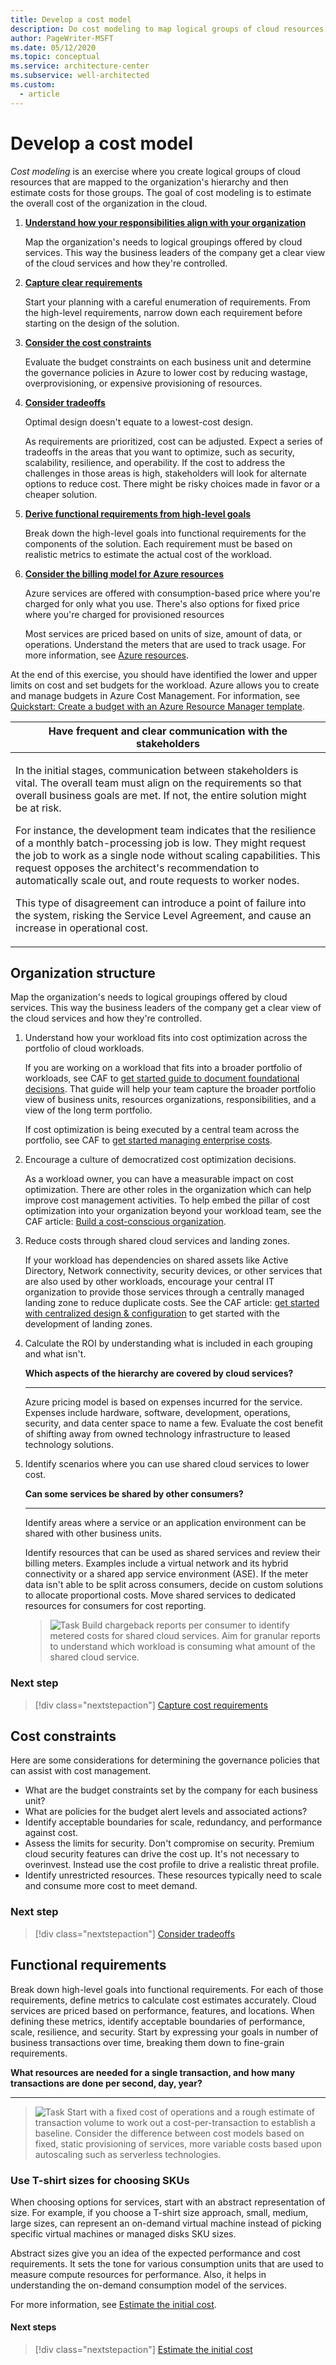 ```yaml
---
title: Develop a cost model
description: Do cost modeling to map logical groups of cloud resources to an organization&apos;s hierarchy, and then estimate costs for those groups.
author: PageWriter-MSFT
ms.date: 05/12/2020
ms.topic: conceptual
ms.service: architecture-center
ms.subservice: well-architected
ms.custom:
  - article
---
```


# Develop a cost model

*Cost modeling* is an exercise where you create logical groups of cloud resources that are mapped to the organization's hierarchy and then estimate costs for those groups. The goal of cost modeling is to estimate the overall cost of the organization in the cloud.

1. [**Understand how your responsibilities align with your organization**](#organization-structure)

    Map the organization's needs to logical groupings offered by cloud services. This way the business leaders of the company get a clear view of the cloud services and how they're controlled.

2. [**Capture clear requirements**](design-capture-requirements.md)

    Start your planning with a careful enumeration of requirements. From the high-level requirements, narrow down each requirement before starting on the design of the solution.

3. [**Consider the cost constraints**](#cost-constraints)

    Evaluate the budget constraints on each business unit and determine the governance policies in Azure to lower cost by reducing wastage, overprovisioning, or expensive provisioning of resources.

4. [**Consider tradeoffs**](tradeoffs.md)

    Optimal design doesn't equate to a lowest-cost design.

    As requirements are prioritized, cost can be adjusted. Expect a series of tradeoffs in the areas that you want to optimize, such as security, scalability, resilience, and operability. If the cost to address the challenges in those areas is high, stakeholders will look for alternate options to reduce cost. There might be risky choices made in favor or a cheaper solution.

5. [**Derive functional requirements from high-level goals**](#functional-requirements)

    Break down the high-level goals into functional requirements for the components of the solution. Each requirement must be based on realistic metrics to estimate the actual cost of the workload.

6. [**Consider the billing model for Azure resources**](design-price.md)

    Azure services are offered with consumption-based price where you're charged for only what you use. There's also options for fixed price where you're charged for provisioned resources

    Most services are priced based on units of size, amount of data, or operations. Understand the meters that are used to track usage. For more information, see [Azure resources](design-resources.md).

At the end of this exercise, you should have identified the lower and upper limits on cost and set budgets for the workload. Azure allows you to create and manage budgets in Azure Cost Management. For information, see [Quickstart: Create a budget with an Azure Resource Manager template](/azure/cost-management-billing/costs/quick-create-budget-template?tabs=CLI).

|Have frequent and clear communication with the stakeholders|
|---|
|<p>In the initial stages, communication between stakeholders is vital. The overall team must  align on the requirements so that overall business goals are met. If not, the entire solution might be at risk. </p><p>For instance, the development team indicates that the resilience of a monthly batch-processing job is low. They might request the job to work as a single node without scaling capabilities. This request opposes the architect&apos;s recommendation to automatically scale out, and route requests to worker nodes. </p><p>This type of disagreement can introduce a point of failure into the system, risking the Service Level Agreement, and cause an increase in operational cost.</p>

## Organization structure

Map the organization's needs to logical groupings offered by cloud services. This way the business leaders of the company get a clear view of the cloud services and how they're controlled.

1. Understand how your workload fits into cost optimization across the portfolio of cloud workloads.

    If you are working on a workload that fits into a broader portfolio of workloads, see CAF to [get started guide to document foundational decisions](/azure/cloud-adoption-well-architected/get-started/cloud-concepts). That guide will help your team capture the broader portfolio view of business units, resources organizations, responsibilities, and a view of the long term portfolio.

    If cost optimization is being executed by a central team across the portfolio, see CAF to [get started managing enterprise costs](/azure/cloud-adoption-well-architected/get-started/manage-costs).

2. Encourage a culture of democratized cost optimization decisions.

    As a workload owner, you can have a measurable impact on cost optimization. There are other roles in the organization which can help improve cost management activities. To help embed the pillar of cost optimization into your organization beyond your workload team, see the CAF article: [Build a cost-conscious organization](/azure/cloud-adoption-well-architected/organize/cost-conscious-organization).

3. Reduce costs through shared cloud services and landing zones.

    If your workload has dependencies on shared assets like Active Directory, Network connectivity, security devices, or other services that are also used by other workloads, encourage your central IT organization to provide those services through a centrally managed landing zone to reduce duplicate costs. See the CAF article: [get started with centralized design &amp; configuration](/azure/cloud-adoption-well-architected/get-started/design-and-configuration) to get started with the development of landing zones.

4. Calculate the ROI by understanding what is included in each grouping and what isn't.

    **Which aspects of the hierarchy are covered by cloud services?**  
    ***

    Azure pricing model is based on expenses incurred for the service. Expenses include hardware, software, development, operations, security, and data center space to name a few. Evaluate the cost benefit of shifting away from owned technology infrastructure to leased technology solutions.

5. Identify scenarios where you can use shared cloud services to lower cost.

    **Can some services be shared by other consumers?**
    ***

    Identify areas where a service or an application environment can be shared with other business units.

    Identify resources that can be used as shared services and review their billing meters. Examples include a virtual network and its hybrid connectivity or a shared app service environment (ASE). If the meter data isn't able to be split across consumers, decide on custom solutions to allocate proportional costs. Move shared services to dedicated resources for consumers for cost reporting.

    > ![Task](../_images/i-best-practices.svg)  Build chargeback reports per consumer to identify metered costs for shared cloud services. Aim for granular reports to understand which workload is consuming what amount of the shared cloud service.

### Next step

> [!div class="nextstepaction"]
> [Capture cost requirements](./design-capture-requirements.md)

## Cost constraints

Here are some considerations for determining the governance policies that can assist with cost management.

- What are the budget constraints set by the company for each business unit?
- What are policies for the budget alert levels and associated actions?
- Identify acceptable boundaries for scale, redundancy, and performance against cost.
- Assess the limits for security. Don't compromise on security. Premium cloud security features can drive the cost up. It&apos;s not necessary to overinvest. Instead use the cost profile to drive a realistic threat profile.
- Identify unrestricted resources. These resources typically need to scale and consume more cost to meet demand.

### Next step

> [!div class="nextstepaction"]
> [Consider tradeoffs](./tradeoffs.md)

## Functional requirements

Break down high-level goals into functional requirements. For each of those requirements, define metrics to calculate cost estimates accurately. Cloud services are priced based on performance, features, and locations. When defining these metrics, identify acceptable boundaries of performance, scale, resilience, and security. Start by expressing your goals in number of business transactions over time, breaking them down to fine-grain requirements.

**What resources are needed for a single transaction, and how many transactions are done per second, day, year?** 
***

> ![Task](../_images/i-best-practices.svg) Start with a fixed cost of operations and a rough estimate of transaction volume to work out a cost-per-transaction to establish a baseline. Consider the difference between cost models based on fixed, static provisioning of services, more variable costs based upon autoscaling such as serverless technologies.

### Use T-shirt sizes for choosing SKUs

When choosing options for services, start with an abstract representation of size. For example, if you choose a T-shirt size approach, small, medium, large sizes, can represent an on-demand virtual machine instead of picking specific virtual machines or managed disks SKU sizes.

Abstract sizes give you an idea of the expected performance and cost requirements. It sets the tone for various consumption units that are used to measure compute resources for performance. Also, it helps in understanding the on-demand consumption model of the services.

For more information, see [Estimate the initial cost](./design-initial-estimate.md).

#### Next steps

> [!div class="nextstepaction"]
> [Estimate the initial cost](./design-initial-estimate.md)
